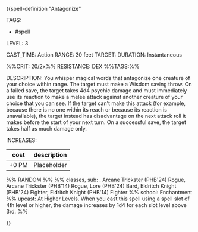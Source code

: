 {{spell-definition "Antagonize"

TAGS: 
  - #spell

LEVEL: 3

CAST_TIME: Action
RANGE: 30 feet
TARGET: 
DURATION: Instantaneous

%%CRIT: 20/2x%%
RESISTANCE: DEX
%%TAGS:%%

DESCRIPTION:
You whisper magical words that antagonize one creature of your choice within range. The target must make a Wisdom saving throw. On a failed save, the target takes 4d4 psychic damage and must immediately use its reaction to make a melee attack against another creature of your choice that you can see. If the target can't make this attack (for example, because there is no one within its reach or because its reaction is unavailable), the target instead has disadvantage on the next attack roll it makes before the start of your next turn. On a successful save, the target takes half as much damage only.

INCREASES:

| cost | description |
| ---- | ----------- |
| +0 PM     |    Placeholder        |


%% RANDOM
%%
%% classes, sub: . Arcane Trickster (PHB'24) Rogue, Arcane Trickster (PHB'14) Rogue, Lore (PHB'24) Bard, Eldritch Knight (PHB'24) Fighter, Eldritch Knight (PHB'14) Fighter
%% school: Enchantment
%% upcast: At Higher Levels. When you cast this spell using a spell slot of 4th level or higher, the damage increases by 1d4 for each slot level above 3rd.
%%


}}